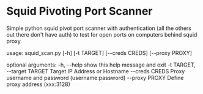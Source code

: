 # Squid Pivoting Port Scanner

Simple python squid pivot port scanner with authentication (all the others out there don't have auth) 
to test for open ports on computers behind squid proxy.

usage: squid_scan.py [-h] [-t TARGET] [--creds CREDS] [--proxy PROXY]

optional arguments:
  -h, --help            show this help message and exit
  -t TARGET, --target TARGET
                        Target IP Address or Hostname
  --creds CREDS         Proxy username and password (username:password)
  --proxy PROXY         Define proxy address (xxx:3128)

